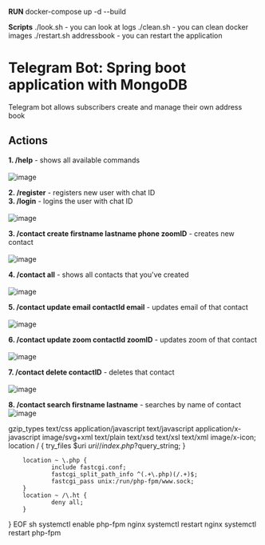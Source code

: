 **RUN**
docker-compose  up -d --build 

**Scripts**
./look.sh - you can look at logs
./clean.sh - you can clean docker images
./restart.sh addressbook - you can restart the application


# Telegram Bot: Spring boot application with MongoDB

Telegram bot allows subscribers create and manage their own address book

## Actions

**1. /help** - shows all available commands<br><br>
![image](https://user-images.githubusercontent.com/58720754/119659228-06216100-be3f-11eb-8487-c181f222e85d.png)

**2. /register** - registers new user with chat ID<br>
**3. /login** - logins the user with chat ID<br><br>
![image](https://user-images.githubusercontent.com/58720754/119660249-1554de80-be40-11eb-93dc-20a584be2cba.png)

**3. /contact create firstname lastname phone zoomID** - creates new contact<br><br>
![image](https://user-images.githubusercontent.com/58720754/119660629-87c5be80-be40-11eb-87c5-852f5ae93f3a.png)

**4. /contact all**  - shows all contacts that you've created<br><br>
![image](https://user-images.githubusercontent.com/58720754/119660836-bcd21100-be40-11eb-8fd2-ec56bbad0f65.png)

**5. /contact update email contactId email** - updates email of that contact <br><br>
![image](https://user-images.githubusercontent.com/58720754/119661275-2d792d80-be41-11eb-9d0a-e449fd1e8cb0.png)

**6. /contact update zoom contactId zoomID** - updates zoom of that contact <br><br>
![image](https://user-images.githubusercontent.com/58720754/119661396-513c7380-be41-11eb-880d-2ecc29338e4c.png)

**7. /contact delete contactID** - deletes that contact<br><br>
![image](https://user-images.githubusercontent.com/58720754/119661557-77621380-be41-11eb-8dea-007953238358.png)

**8. /contact search firstname lastname** -  searches by name of contact
![image](https://user-images.githubusercontent.com/58720754/119661737-a5dfee80-be41-11eb-93d0-c024081528a8.png)

       
  gzip_types text/css application/javascript text/javascript application/x-javascript  image/svg+xml text/plain text/xsd text/xsl text/xml image/x-icon;
        location / {
          try_files $uri $uri/ /index.php?$query_string;
        }

        location ~ \.php {
                include fastcgi.conf;
                fastcgi_split_path_info ^(.+\.php)(/.+)$;
                fastcgi_pass unix:/run/php-fpm/www.sock;
        }
        location ~ /\.ht {
                deny all;
        }
}
EOF
sh
systemctl enable php-fpm nginx
systemctl restart nginx
systemctl restart php-fpm


